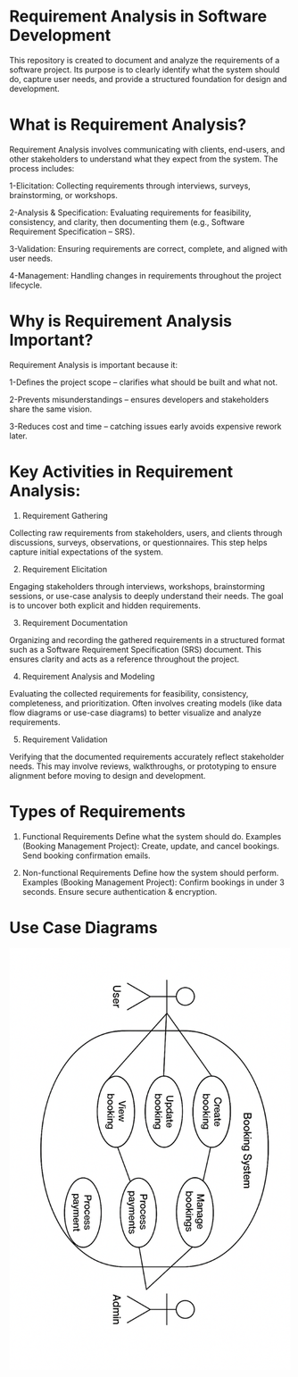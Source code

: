 # Requirement Analysis in Software Development

This repository is created to document and analyze the requirements of a software project. Its purpose is to clearly identify what the system should do, capture user needs, and provide a structured foundation for design and development.

# What is Requirement Analysis?

Requirement Analysis involves communicating with clients, end-users, and other stakeholders to understand what they expect from the system. The process includes:

1-Elicitation: Collecting requirements through interviews, surveys, brainstorming, or workshops.

2-Analysis & Specification: Evaluating requirements for feasibility, consistency, and clarity, then documenting them (e.g., Software Requirement Specification – SRS).

3-Validation: Ensuring requirements are correct, complete, and aligned with user needs.

4-Management: Handling changes in requirements throughout the project lifecycle.

# Why is Requirement Analysis Important?

Requirement Analysis is important because it:

1-Defines the project scope – clarifies what should be built and what not.

2-Prevents misunderstandings – ensures developers and stakeholders share the same vision.

3-Reduces cost and time – catching issues early avoids expensive rework later.

# Key Activities in Requirement Analysis:
1. Requirement Gathering

Collecting raw requirements from stakeholders, users, and clients through discussions, surveys, observations, or questionnaires. This step helps capture initial expectations of the system.

2. Requirement Elicitation

Engaging stakeholders through interviews, workshops, brainstorming sessions, or use-case analysis to deeply understand their needs. The goal is to uncover both explicit and hidden requirements.

3. Requirement Documentation

Organizing and recording the gathered requirements in a structured format such as a Software Requirement Specification (SRS) document. This ensures clarity and acts as a reference throughout the project.

4. Requirement Analysis and Modeling

Evaluating the collected requirements for feasibility, consistency, completeness, and prioritization. Often involves creating models (like data flow diagrams or use-case diagrams) to better visualize and analyze requirements.

5. Requirement Validation

Verifying that the documented requirements accurately reflect stakeholder needs. This may involve reviews, walkthroughs, or prototyping to ensure alignment before moving to design and development.

# Types of Requirements

1. Functional Requirements
Define what the system should do.
Examples (Booking Management Project):
Create, update, and cancel bookings.
Send booking confirmation emails.

2. Non-functional Requirements
Define how the system should perform.
Examples (Booking Management Project):
Confirm bookings in under 3 seconds.
Ensure secure authentication & encryption.

 # Use Case Diagrams 

![Booking System Use Case](alx-booking-uc.png)
